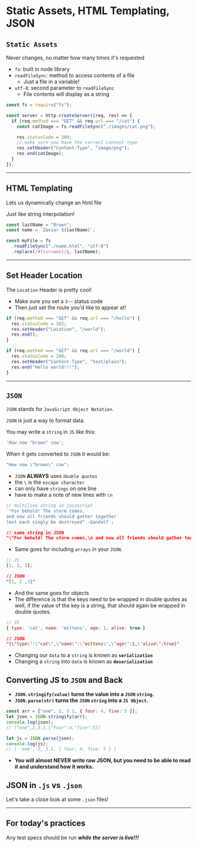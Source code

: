 # Static Assets, HTML Templating, JSON

## `Static Assets`

Never changes, no matter how many times it's requested

- `fs`: built in node library
- `readFileSync`: method to access contents of a file
  - Just a file in a variable!
- `utf-8`: second parameter to `readFileSync`
  - File contents will display as a string

```js
const fs = require("fs");

const server = http.createServer((req, res) => {
  if (req.method === "GET" && req.url === "/cat") {
    const catImage = fs.readFileSync("./images/cat.png");

    res.statusCode = 200;
    // make sure you have the correct content-type
    res.setHeader("Content-Type", "image/png");
    res.end(catImage);
  }
});
```

---

## HTML Templating

Lets us dynamically change an html file

Just like string interpolation!

```js
const lastName = "Brown";
const name = `Zaviar ${lastName}`;

const myFile = fs
  .readFileSync("./name.html", "utf-8")
  .replace(/#{surname}/g, lastName);
```

---

## Set Header Location

The `Location` Header is pretty cool!

- Make sure you set a `3~~` status code
- Then just set the route you'd like to appear at!

```js
if (req.method === "GET" && req.url === "/hello") {
  res.statusCode = 302;
  res.setHeader("Location", "/world");
  res.end();
}

if (req.method === "GET" && req.url === "/world") {
  res.statusCode = 200;
  res.setHeader("Content-Type", "text/plain");
  res.end("Hello world!!!");
}
```

---

## `JSON`

`JSON` stands for `JavaScript Object Notation`.

`JSON` is just a way to format data.

You may write a `string` in `JS` like this:

```js
'How now "brown" cow';
```

When it gets converted to `JSON` it would be:

```js
"How now \"brown\" cow";
```

- `JSON` **ALWAYS** uses _`double quotes`_
- the `\` is the `escape character`
- can only have `strings` on one line
- have to make a note of new lines with `\n`

```js
// multiline string in javascript
`"For behold! The storm comes, 
and now all friends should gather together
lest each singly be destroyed" -Gandalf`;
```

```JSON
// same string in JSON
"\"For behold! The storm comes,\n and now all friends should gather together \n lest each singly be destroyed\" -Gandalf"
```

- Same goes for including `arrays` in your `JSON`.

```js
// JS
[1, 2, 3];
```

```JSON
// JSON
"[1, 2 ,3]"
```

- And the same goes for objects
- The difference is that the keys need to be wrapped in double quotes as well, if the value of the key is a string, that should again be wrapped in double quotes.

```js
// JS
{ type: 'cat', name: 'mittens', age: 1, alive: true }
```

```JSON
// JSON
"{\"type\":\"cat\",\"name\":\"mittens\",\"age\":1,\"alive\":true}"
```

- Changing our `data` to a `string` is known as **`serialization`**
- Changing a `string` into `data` is known as **`deserialization`**

## Converting JS to `JSON` and Back

- **`JSON.stringify(value)` turns the value into a `JSON` `string`.**
- **`JSON.parse(str)` turns the `JSON` `string` into a `JS Object`.**

```js
const arr = ["one", 2, 3.1, { four: 4, five: 5 }];
let json = JSON.stringify(arr);
console.log(json);
// ["one",2,3.1,{"four":4,"five":5}]

let js = JSON.parse(json);
console.log(js);
// [ 'one', 2, 3.1, { four: 4, five: 5 } ]
```

- **You will almost NEVER write raw JSON, but you need to be able to read it and understand how it works.**

## JSON in `.js` vs `.json`

Let's take a close look at some `.json` files!

---

## For today's practices

Any test specs should be run **_while the server is live!!!_**
